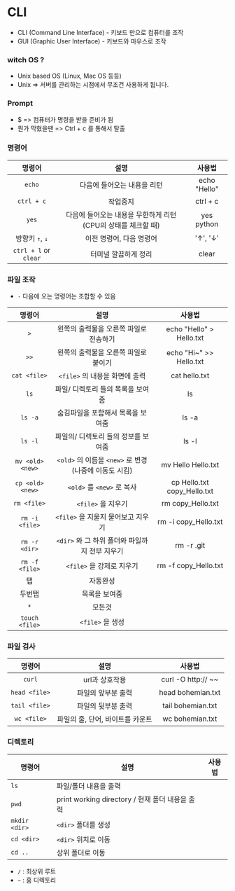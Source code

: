 # CLI

- CLI (Command Line Interface) - 키보드 만으로 컴퓨터를 조작
- GUI (Graphic User Interface) - 키보드와 마우스로 조작

### witch OS ?

- Unix based OS (Linux, Mac OS 등등)
- Unix => 서버를 관리하는 시점에서 무조건 사용하게 됩니다.

### Prompt

- $ => 컴퓨터가 명령을 받을 준비가 됨
- 뭔가 막혔을땐 => Ctrl + c 를 통해서 탈출

### 명령어

|        명령어         |                             설명                             |    사용법    |
| :-------------------: | :----------------------------------------------------------: | :----------: |
|        `echo`         |                 다음에 들어오는 내용을 리턴                  | echo "Hello" |
|      `ctrl + c`       |                           작업중지                           |   ctrl + c   |
|         `yes`         | 다음에 들어오는 내용을 무한하게 리턴 (CPU의 상태를 체크할 때) |  yes python  |
|    방향키 `↑`, `↓`    |                   이전 명령어, 다음 명령어                   |   '↑', '↓'   |
| `ctrl + l` or `clear` |                     터미널 깔끔하게 정리                     |    clear     |

### 파일 조작

- `-` 다음에 오는 명령어는 조합할 수 있음

|      명령어      |                          설명                          |           사용법            |
| :--------------: | :----------------------------------------------------: | :-------------------------: |
|       `>`        |         왼쪽의 출력물을 오른쪽 파일로 전송하기         |  echo "Hello" > Hello.txt   |
|       `>>`       |          왼쪽의 출력물을 오른쪽 파일로 붙이기          |   echo "Hi~" >> Hello.txt   |
|   `cat <file>`   |             `<file>` 의 내용을 화면에 출력             |        cat hello.txt        |
|       `ls`       |           파일/ 디렉토리 들의 목록을 보여줌            |             ls              |
|     `ls -a`      |           숨김파일을 포함해서 목록을 보여줌            |            ls -a            |
|     `ls -l`      |          파일의/ 디렉토리 들의 정보를 보여줌           |            ls -l            |
| `mv <old> <new>` | `<old>` 의 이름을 `<new>` 로 변경 (나중에 이동도 시킴) |     mv Hello Hello.txt      |
| `cp <old> <new>` |               `<old>` 를 `<new>` 로 복사               | cp Hello.txt copy_Hello.txt |
|   `rm <file>`    |                   `<file>` 을 지우기                   |      rm copy_Hello.txt      |
|  `rm -i <file>`  |           `<file>` 을 지울지 물어보고 지우기           |    rm -i copy_Hello.txt     |
|  `rm -r <dir>`   |     `<dir>` 와 그 하위 폴더와 파일까지 전부 지우기     |         rm -r .git          |
|  `rm -f <file>`  |               `<file>` 을 강제로 지우기                |    rm -f copy_Hello.txt     |
|        탭        |                        자동완성                        |                             |
|      두번탭      |                     목록을 보여줌                      |                             |
|       `*`        |                         모든것                         |                             |
|  `touch <file>`  |                    `<file>` 을 생성                    |                             |

### 파일 검사

|    명령어     |               설명               |       사용법       |
| :-----------: | :------------------------------: | :----------------: |
|    `curl`     |          url과 상호작용          | curl -O http:// ~~ |
| `head <file>` |        파일의 앞부분 출력        | head bohemian.txt  |
| `tail <file>` |        파일의 뒷부분 출력        | tail bohemian.txt  |
|  `wc <file>`  | 파일의 줄, 단어, 바이트를 카운트 |  wc bohemian.txt   |

### 디렉토리

| 명령어        | 설명                                            | 사용법 |
| ------------- | ----------------------------------------------- | ------ |
| `ls`          | 파일/폴더 내용을 출력                           |        |
| `pwd`         | print working directory / 현재 폴더 내용을 출력 |        |
| `mkdir <dir>` | `<dir>` 폴더를 생성                             |        |
| `cd <dir>`    | `<dir>` 위치로 이동                             |        |
| `cd ..`       | 상위 폴더로 이동                                |        |

- `/` : 최상위 루트
- `~` : 홈 디렉토리